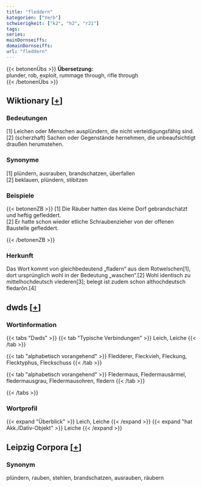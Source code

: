 ```yaml
---
title: "fleddern"
kategorien: ["Verb"]
schwierigkeit: ["k2", "h2", "r21"]
tags:
series:
mainDornseiffs:
domainDornseiffs:
url: "fleddern"
---
```


{{< betonenÜbs >}}
**Übersetzung:**  
plunder, rob, exploit, rummage through, rifle through  
{{< /betonenÜbs >}}

## Wiktionary [[+](https://de.wiktionary.org/wiki/fleddern)]

### Bedeutungen
[1] Leichen oder Menschen ausplündern, die nicht verteidigungsfähig sind.  
[2] (scherzhaft) Sachen oder Gegenstände hernehmen, die unbeaufsichtigt draußen herumstehen.  

### Synonyme
[1] plündern, ausrauben, brandschatzen, überfallen  
[2] beklauen, plündern, stibitzen  

### Beispiele
{{< betonenZB >}}
[1] Die Räuber hatten das kleine Dorf gebrandschatzt und heftig gefleddert.  
[2] Er hatte schon wieder etliche Schraubenzieher von der offenen Baustelle gefleddert.  

{{< /betonenZB >}}
### Herkunft
Das Wort kommt von gleichbedeutend „fladern“ aus dem Rotwelschen[1], dort ursprünglich wohl in der Bedeutung „waschen“.[2] Wohl identisch zu mittelhochdeutsch vlederen[3]; belegt ist zudem schon althochdeutsch fledarôn.[4]  



## dwds [[+](https://www.dwds.de/wb/fleddern)]

### Wortinformation
{{< tabs "Dwds" >}}
{{< tab "Typische Verbindungen" >}}
Leich, Leiche
{{< /tab >}}

{{< tab "alphabetisch vorangehend" >}}
Fledderer, Fleckvieh, Fleckung, Flecktyphus, Fleckschuss
{{< /tab >}}

{{< tab "alphabetisch vorangehend" >}}
Fledermaus, Fledermausärmel, fledermausgrau, Fledermausohren, fledern
{{< /tab >}}

{{< /tabs >}}

### Wortprofil
{{< expand "Überblick" >}} Leich, Leiche {{< /expand >}}
{{< expand "hat Akk./Dativ-Objekt" >}} Leiche {{< /expand >}}

## Leipzig Corpora [[+](https://corpora.uni-leipzig.de/en/res?word=fleddern&corpusId=deu_newscrawl-public_2018)]


### Synonym
plündern, rauben, stehlen, brandschatzen, ausrauben, räubern

